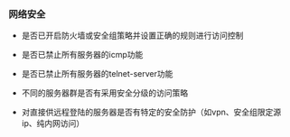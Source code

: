 ### 网络安全

- 是否已开启防火墙或安全组策略并设置正确的规则进行访问控制

- 是否已禁止所有服务器的icmp功能

- 是否已禁止所有服务器的telnet-server功能

- 不同的服务器群是否有采用安全分级的访问策略

- 对直接供远程登陆的服务器是否有特定的安全防护（如vpn、安全组限定源ip、纯内网访问）